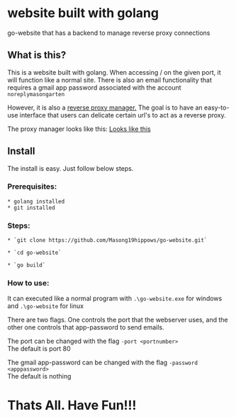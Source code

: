 # website built with golang

go-website that has a backend to manage reverse proxy connections

## What is this?

This is a website built with golang. When accessing / on the given port, it will function like a normal site.
There is also an email functionality that requires a gmail app password associated with the account `noreplymasongarten`

However, it is also a [reverse proxy manager.](https://en.wikipedia.org/wiki/Reverse_proxy#:~:text=In%20computer%20networks%2C%20a%20reverse,%2C%20performance%2C%20resilience%20and%20security.)
The goal is to have an easy-to-use interface that users can delicate certain url's to act as a reverse proxy.

The proxy manager looks like this:
[Looks like this](assets/images/manager.png?raw=true "Manager")

## Install

The install is easy. Just follow below steps.

### Prerequisites:
    * golang installed
    * git installed

### Steps: 

    * `git clone https://github.com/Masong19hippows/go-website.git`

    * `cd go-website`

    * `go build`

### How to use: 

It can executed like a normal program with `.\go-website.exe` for windows and `.\go-website` for linux

There are two flags. One controls the port that the webserver uses, and the other one controls that app-password to send emails.

The port can be changed with the flag `-port <portnumber>`<br/>
The default is port 80

The gmail app-password can be changed with the flag `-password <apppassword>`<br/>
The default is nothing

# Thats All. Have Fun!!!